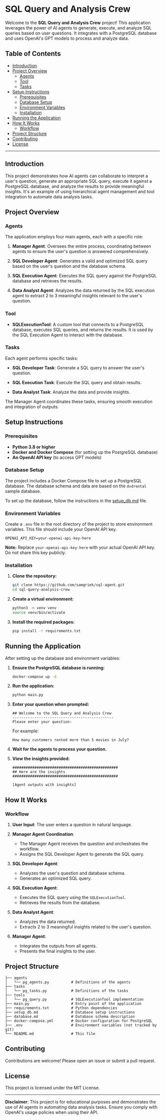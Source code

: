 # SQL Query and Analysis Crew

Welcome to the **SQL Query and Analysis Crew** project! This application leverages the power of AI agents to generate, execute, and analyze SQL queries based on user questions. It integrates with a PostgreSQL database and uses OpenAI's GPT models to process and analyze data.

## Table of Contents

- [Introduction](#introduction)
- [Project Overview](#project-overview)
  - [Agents](#agents)
  - [Tool](#tool)
  - [Tasks](#tasks)
- [Setup Instructions](#setup-instructions)
  - [Prerequisites](#prerequisites)
  - [Database Setup](#database-setup)
  - [Environment Variables](#environment-variables)
  - [Installation](#installation)
- [Running the Application](#running-the-application)
- [How It Works](#how-it-works)
  - [Workflow](#workflow)
- [Project Structure](#project-structure)
- [Contributing](#contributing)
- [License](#license)

---

## Introduction

This project demonstrates how AI agents can collaborate to interpret a user's question, generate an appropriate SQL query, execute it against a PostgreSQL database, and analyze the results to provide meaningful insights. It's an example of using hierarchical agent management and tool integration to automate data analysis tasks.

## Project Overview

### Agents

The application employs four main agents, each with a specific role:

1. **Manager Agent**: Oversees the entire process, coordinating between agents to ensure the user's question is answered comprehensively.

2. **SQL Developer Agent**: Generates a valid and optimized SQL query based on the user's question and the database schema.

3. **SQL Execution Agent**: Executes the SQL query against the PostgreSQL database and retrieves the results.

4. **Data Analyst Agent**: Analyzes the data returned by the SQL execution agent to extract 2 to 3 meaningful insights relevant to the user's question.

### Tool

- **SQLExecutionTool**: A custom tool that connects to a PostgreSQL database, executes SQL queries, and returns the results. It is used by the SQL Execution Agent to interact with the database.

### Tasks

Each agent performs specific tasks:

- **SQL Developer Task**: Generate a SQL query to answer the user's question.

- **SQL Execution Task**: Execute the SQL query and obtain results.

- **Data Analyst Task**: Analyze the data and provide insights.

The Manager Agent coordinates these tasks, ensuring smooth execution and integration of outputs.

## Setup Instructions

### Prerequisites

- **Python 3.8 or higher**
- **Docker and Docker Compose** (for setting up the PostgreSQL database)
- **An OpenAI API key** (to access GPT models)

### Database Setup

The project includes a Docker Compose file to set up a PostgreSQL database. The database schema and data are based on the `dvdrental` sample database.

To set up the database, follow the instructions in the [setup_db.md](setup_db.md) file.

### Environment Variables

Create a `.env` file in the root directory of the project to store environment variables. This file should include your OpenAI API key.

```env
OPENAI_API_KEY=your-openai-api-key-here
```

**Note:** Replace `your-openai-api-key-here` with your actual OpenAI API key. Do not share this key publicly.

### Installation

1. **Clone the repository:**

   ```bash
   git clone https://github.com/samgriek/sql-agent.git
   cd sql-query-analysis-crew
   ```

2. **Create a virtual environment:**

   ```bash
   python3 -m venv venv
   source venv/bin/activate
   ```

3. **Install the required packages:**

   ```bash
   pip install -r requirements.txt
   ```

## Running the Application

After setting up the database and environment variables:

1. **Ensure the PostgreSQL database is running:**

   ```bash
   docker-compose up -d
   ```

2. **Run the application:**

   ```bash
   python main.py
   ```

3. **Enter your question when prompted:**

   ```plaintext
   ## Welcome to the SQL Query and Analysis Crew
   ----------------------------------------------
   Please enter your question:
   ```

   For example:

   ```plaintext
   How many customers rented more than 5 movies in July?
   ```

4. **Wait for the agents to process your question.**

5. **View the insights provided:**

   ```plaintext
   ################################################
   ## Here are the insights
   ################################################

   [Agent outputs with insights]
   ```

## How It Works

### Workflow

1. **User Input**: The user enters a question in natural language.

2. **Manager Agent Coordination**:
   - The Manager Agent receives the question and orchestrates the workflow.
   - Assigns the SQL Developer Agent to generate the SQL query.

3. **SQL Developer Agent**:
   - Analyzes the user's question and database schema.
   - Generates an optimized SQL query.

4. **SQL Execution Agent**:
   - Executes the SQL query using the `SQLExecutionTool`.
   - Retrieves the results from the database.

5. **Data Analyst Agent**:
   - Analyzes the data returned.
   - Extracts 2 to 3 meaningful insights related to the user's question.

6. **Manager Agent**:
   - Integrates the outputs from all agents.
   - Presents the final insights to the user.

## Project Structure

```plaintext
├── agents
│   └── pg_agents.py          # Definitions of the agents
├── tasks
│   └── pg_tasks.py           # Definitions of the tasks
├── tools
│   └── pg_query.py           # SQLExecutionTool implementation
├── main.py                   # Entry point of the application
├── requirements.txt          # Python dependencies
├── setup_db.md               # Database setup instructions
├── database.md               # Database schema description
├── docker-compose.yml        # Docker configuration for PostgreSQL
├── .env                      # Environment variables (not tracked by git)
└── README.md                 # This file
```

## Contributing

Contributions are welcome! Please open an issue or submit a pull request.

## License

This project is licensed under the MIT License.

---

**Disclaimer**: This project is for educational purposes and demonstrates the use of AI agents in automating data analysis tasks. Ensure you comply with OpenAI's usage policies when using their API.
